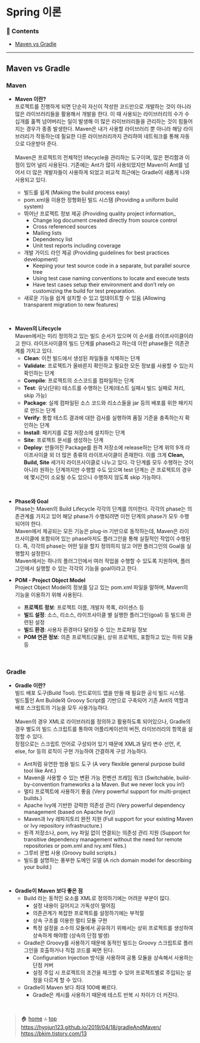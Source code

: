 # Spring 이론

### :paperclip: Contents
- [Maven vs Gradle](#maven-vs-gradle)

---

## Maven vs Gradle

### Maven
- **Maven 이란?**  
    프로젝트를 진행하게 되면 단순히 자신이 작성한 코드만으로 개발하는 것이 아니라 많은 라이브러리들을 활용해서 개발을 한다. 이 때 사용되는 라이브러리의 수가 수십개를 훌쩍 넘어버리는 일이 발생해 이 많은 라이브러리들을 관리하는 것이 힘들어지는 경우가 종종 발생한다. Maven은 내가 사용할 라이브러리 뿐 아니라 해당 라이브러리가 작동하는데 필요한 다른 라이브러리까지 관리하여 네트워크를 통해 자동으로 다운받아 준다.  
    <br>
    Maven은 프로젝트의 전체적인 lifecycle을 관리하는 도구이며, 많은 편리함과 이점이 있어 널리 사용된다. 기존에는 Ant가 많이 사용되었지만 Maven이 Ant를 넘어서 더 많은 개발자들이 사용하게 되었고 비교적 최근에는 Gradle이 새롭게 나와 사용되고 있다.
    <br> 

    - 빌드를 쉽게 (Making the build process easy)
    - pom.xml을 이용한 정형화된 빌드 시스템 (Providing a uniform build system)
    - 뛰어난 프로젝트 정보 제공 (Providing quality project information_
        - Change log document created directly from source control
        - Cross referenced sources
        - Mailing lists
        - Dependency list
        - Unit test reports including coverage
    - 개발 가이드 라인 제공 (Providing guidelines for best practices development)
        - Keeping your test source code in a separate, but parallel source tree
        - Using test case naming conventions to locate and execute tests
        - Have test cases setup their environment and don’t rely on customizing the build for test preparation.
    - 새로운 기능을 쉽게 설치할 수 있고 업데이트할 수 있음 (Allowing transparent migration to new features)

<br>
 
- **Maven의 Lifecycle**  
    Maven에서는 미리 정의하고 있는 빌드 순서가 있으며 이 순서를 라이프사이클이라고 한다. 라이프사이클의 빌드 단계를 phase라고 하는데 이런 phase들은 의존관계를 가지고 있다.
    - **Clean**: 이전 빌드에서 생성된 파일들을 삭제하는 단계
    - **Validate**: 프로젝트가 올바른지 확인하고 필요한 모든 정보를 사용할 수 있는지 확인하는 단계
    - **Compile**: 프로젝트의 소스코드를 컴파일하는 단계
    - **Test**: 유닛(단위) 테스트를 수행하는 단계(테스트 실패시 빌드 실패로 처리, skip 가능)
    - **Package**: 실제 컴파일된 소스 코드와 리소스들을 jar 등의 배포를 위한 패키지로 만드는 단계
    - **Verify**: 통합 테스트 결과에 대한 검사를 실행하여 품질 기준을 충족하는지 확인하는 단계
    - **Install**: 패키지를 로컬 저장소에 설치하는 단계
    - **Site**: 프로젝트 문서를 생성하는 단계
    - **Deploy**: 만들어진 Package를 원격 저장소에 release하는 단계
    위의 9개 라이프사이클 외 더 많은 종류의 라이프사이클이 존재한다. 이를 크게 **Clean, Build, Site** 세가지 라이프사이클로 나누고 있다. 각 단계를 모두 수행하는 것이 아니라 원하는 단계까지만 수행할 수도 있으며 test 단계는 큰 프로젝트의 경우에 몇시간이 소요될 수도 있으니 수행하지 않도록 skip 가능하다.  
<br>

- **Phase와 Goal**  
    Phase는 Maven의 Build Lifecycle 각각의 단계를 의미한다. 각각의 phase는 의존관계를 가지고 있어 해당 phase가 수행되려면 이전 단계의 phase가 모두 수행되어야 한다.  
    Maven에서 제공되는 모든 기능은 plug-in 기반으로 동작하는데, Maven은 라이프사이클에 포함되어 있는 phase마저도 플러그인을 통해 실질적인 작업이 수행된다. 즉, 각각의 phase는 어떤 일을 할지 정의하지 않고 어떤 플러그인의 Goal을 실행할지 설정한다.  
    Maven에서는 하나의 플러그인에서 여러 작업을 수행할 수 있도록 지원하며, 플러그인에서 실행할 수 있는 각각의 기능을 goal이라고 한다.

- **POM - Project Object Model**  
    Project Object Model의 정보를 담고 있는 pom.xml 파일을 말하며, Maven의 기능을 이용하기 위해 사용된다.
    - **프로젝트 정보**: 프로젝트 이름, 개발자 목록, 라이센스 등
    - **빌드 설정**: 소스, 리소스, 라이프사이클 별 실행한 플러그인(goal) 등 빌드와 관련된 설정
    - **빌드 환경**: 사용자 환경마다 달라질 수 있는 프로파일 정보
    - **POM 연관 정보**: 의존 프로젝트(모듈), 상위 프로젝트, 포함하고 있는 하위 모듈 등

<br>

### Gradle

- **Gradle 이란?**  
    빌드 배포 도구(Build Tool). 안드로이드 앱을 만들 때 필요한 공식 빌드 시스템.  
    빌드툴인 Ant Builde와 Groovy Script를 기반으로 구축되어 기존 Ant의 역할과 배포 스크립트의 기능을 모두 사용가능하다.  
    <br>
    Maven의 경우 XML로 라이브러리를 정의하고 활용하도록 되어있으나, Gradle의 경우 별도의 빌드 스크립트를 통하여 어플리케이션의 버전, 라이브러리의 항목을 설정할 수 있다.  
    장점으로는 스크립트 언어로 구성되어 있기 때문에 XML과 달리 변수 선언, if, else, for 등의 로직이 구현 가능하여 간결하게 구성 가능하다.
    <br>

    - Ant처럼 유연한 범용 빌드 도구 (A very flexible general purpose build tool like Ant.)
    - Maven을 사용할 수 있는 변환 가능 컨벤션 프레임 워크 (Switchable, build-by-convention frameworks a la Maven. But we never lock you in!)
    - 멀티 프로젝트에 사용하기 좋음 (Very powerful support for multi-project builds.)
    - Apache Ivy에 기반한 강력한 의존성 관리 (Very powerful dependency management (based on Apache Ivy))
    - Maven과 Ivy 레파지토리 완전 지원 (Full support for your existing Maven or Ivy repository infrastructure.)
    - 원격 저장소나, pom, ivy 파일 없이 연결되는 의존성 관리 지원 (Support for transitive dependency management without the need for remote repositories or pom.xml and ivy.xml files.)
    - 그루비 문법 사용 (Groovy build scripts.)
    - 빌드를 설명하는 풍부한 도메인 모델 (A rich domain model for describing your build.)

<br>

- **Gradle이 Maven 보다 좋은 점**
    - Build 라는 동적인 요소를 XML로 정의하기에는 어려운 부분이 많다.
        - 설정 내용이 길어지고 가독성이 떨어짐
        - 의존관계가 복잡한 프로젝트를 설정하기에는 부적절
        - 상속 구조를 이용한 멀티 모듈 구현
        - 특정 설정을 소수의 모듈에서 공유하기 위해서는 상위 프로젝트를 생성하여 상속하게 해야함 (상속의 단점 발생)
    - Gradle은 Groovy를 사용하기 때문에 동적인 빌드는 Groovy 스크립트로 플러그인을 호출하거나 직접 코드를 짜면 된다.
        - Configuration Injection 방식을 사용하여 공통 모듈을 상속해서 사용하는 단점 커버
        - 설정 주입 시 프로젝트의 조건을 체크할 수 있어 프로젝트별로 주입되는 설정을 다르게 할 수 있다.
    - Gradle이 Maven 보다 최대 100배 빠르다.
        - Gradle은 캐시를 사용하기 때문에 테스트 반복 시 차이가 더 커진다.

<br/>

> :house: [home](https://github.com/hanwix2/For_Study) :top: [top](#spring-이론)  
> https://hyojun123.github.io/2019/04/18/gradleAndMaven/  
> https://bkim.tistory.com/13

<br/><br/>